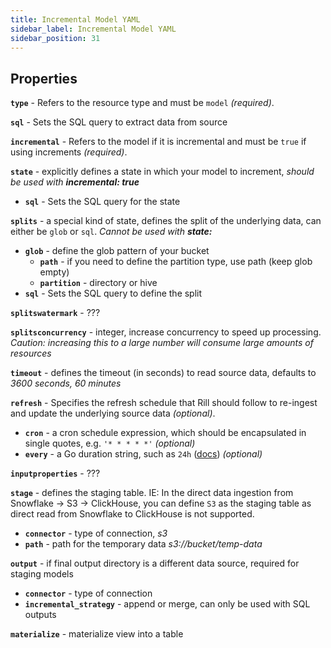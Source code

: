 ```yaml
---
title: Incremental Model YAML
sidebar_label: Incremental Model YAML
sidebar_position: 31
---
```


## Properties

**`type`** - Refers to the resource type and must be `model` _(required)_.

**`sql`** - Sets the SQL query to extract data from source

**`incremental`** - Refers to the model if it is incremental and must be `true` if using increments _(required)_.

**`state`** - explicitly defines a state in which your model to increment, *should be used with **incremental: true***
  - **`sql`** - Sets the SQL query for the state

**`splits`** - a special kind of state, defines the split of the underlying data, can either be `glob` or `sql`. *Cannot be used with **state:***
  - **`glob`** - define the glob pattern of your bucket
    - **`path`** - if you need to define the partition type, use path (keep glob empty)
    - **`partition`** - directory or hive 
  - **`sql`** - Sets the SQL query to define the split

**`splitswatermark`** - ???

**`splitsconcurrency`** - integer, increase concurrency to speed up processing. *Caution: increasing this to a large number will consume large amounts of resources*

**`timeout`** - defines the timeout (in seconds) to read source data, defaults to *3600 seconds, 60 minutes*


**`refresh`** - Specifies the refresh schedule that Rill should follow to re-ingest and update the underlying source data _(optional)_.
  - **`cron`** - a cron schedule expression, which should be encapsulated in single quotes, e.g. `'* * * * *'` _(optional)_
  - **`every`** - a Go duration string, such as `24h` ([docs](https://pkg.go.dev/time#ParseDuration)) _(optional)_

**`inputproperties`** - ???

**`stage`** - defines the staging table. IE: In the direct data ingestion from Snowflake -> S3 -> ClickHouse, you can define `S3` as the staging table as direct read from Snowflake to ClickHouse is not supported.
  - **`connector`** - type of connection, *s3*
  - **`path`** - path for the temporary data *s3://bucket/temp-data*


**`output`** - if final output directory is a different data source, required for staging models
  - **`connector`** - type of connection
  - **`incremental_strategy`** - append or merge, can only be used with SQL outputs

**`materialize`** - materialize view into a table